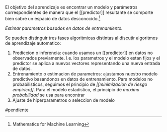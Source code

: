 El objetivo del aprendizaje es encontrar un modelo y parámetros correspondientes de manera que el [[predictor]] resultante se comporte bien sobre un espacio de datos desconocido.[^1]

_Estimar parametros basados en datos de entrenamiento._

Se pueden distinguir tres fases algoritmicas distintas al discutir algoritmos de aprendizaje automatico:
1. Prediccion o inferencia: cuando usamos un [[predictor]] en datos no observados previamente. I.e. los parametros y el modelo estan fijos y el predictor se aplica a nuevos vectores representando una nueva entrada de datos.
2. Entrenamiento o estimacion de parametros: ajustamos nuestro modelo predictivo basandonos en datos de entrenamiento. Para modelos no probabilisticos, seguimos el principio de _[[minimizacion de riesgo empirico]]_. Para el modelo estadistico, el principio de _maxima probabilidad_ se usa para encontrar
3. Ajuste de hiperparametros o seleccion de modelo

#pendiente 

[^1]: Mathematics for Machine Learning
